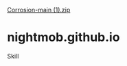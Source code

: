 [Corrosion-main (1).zip](https://github.com/NightMob/nightmob.github.io/files/8567179/Corrosion-main.1.zip)
# nightmob.github.io
Skill
